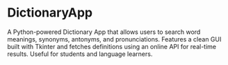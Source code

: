 # DictionaryApp
A Python-powered Dictionary App that allows users to search word meanings, synonyms, antonyms, and pronunciations. Features a clean GUI built with Tkinter and fetches definitions using an online API for real-time results. Useful for students and language learners.
